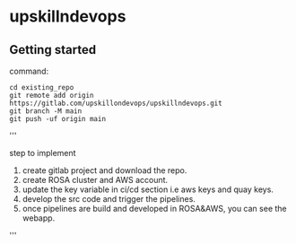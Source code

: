 # upskillndevops



## Getting started

command:

```
cd existing_repo
git remote add origin https://gitlab.com/upskillondevops/upskillndevops.git
git branch -M main
git push -uf origin main
```

'''

step to implement

1. create gitlab project and download the repo.
2. create ROSA cluster and AWS account.
3. update the key variable in ci/cd section i.e aws keys and quay keys.
4. develop the src code and trigger the pipelines.
5. once pipelines are build and developed in ROSA&AWS, you can see the webapp.

'''

